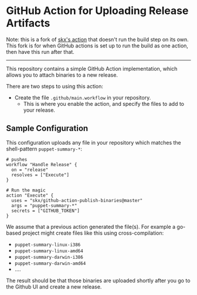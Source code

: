 # GitHub Action for Uploading Release Artifacts


Note: this is a fork of [skx's action](https://github.com/skx/github-action-publish-binaries) that doesn't run the build step on its own. This fork is for when GitHub actions is set up to run the build as one action, then have this run after that.

---

This repository contains a simple GitHub Action implementation, which allows you to attach binaries to a new release.

There are two steps to using this action:

* Create the file `.github/main.workflow` in your repository.
  * This is where you enable the action, and specify the files to add to your release.


## Sample Configuration

This configuration uploads any file in your repository which matches the
shell-pattern `puppet-summary-*`:

```
# pushes
workflow "Handle Release" {
  on = "release"
  resolves = ["Execute"]
}

# Run the magic
action "Execute" {
  uses = "skx/github-action-publish-binaries@master"
  args = "puppet-summary-*"
  secrets = ["GITHUB_TOKEN"]
}
```

We assume that a previous action generated the file(s). For example a
go-based project might create files like this using cross-compilation:

* `puppet-summary-linux-i386`
* `puppet-summary-linux-amd64`
* `puppet-summary-darwin-i386`
* `puppet-summary-darwin-amd64`
* ....

The result should be that those binaries are uploaded shortly after you go to
the Github UI and create a new release.

